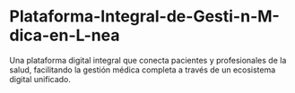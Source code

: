 # Plataforma-Integral-de-Gesti-n-M-dica-en-L-nea
Una plataforma digital integral que conecta pacientes y profesionales de la salud, facilitando la gestión médica completa a través de un ecosistema digital unificado.




